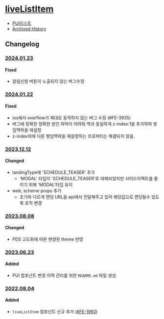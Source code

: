# [liveListItem](https://rxc.atlassian.net/browse/FE-1992)
  * [PUI리스트](../README.md)
  * [Archived History](https://www.notion.so/rxc/LiveListItem-686eb1138bda425ea0f8bc18f57d44bd?pvs=4)

## Changelog

### [2024.01.23](https://rxc.atlassian.net/browse/FE-4081)
#### Fixed
  * 알림신청 버튼이 노출되지 않는 버그수정
  
### [2024.01.22](https://rxc.atlassian.net/browse/FE-3935)
#### Fixed
  * ios에서 overflow가 제대로 동작하지 않는 버그 수정 (#FE-3935)
  * 버그에 정확한 정확한 원인 파악이 어려워 핵과 동일하게 z-index:1을 추가하여 쌓임맥락을 재설정
  * z-index외에 다른 쌓임맥락을 재설정하는 프로퍼티는 해결되지 않음.

### [2023.12.12](https://rxc.atlassian.net/browse/FE-3923)
#### Changed
  * landingType에 'SCHEDULE_TEASER' 추가
      * 'MODAL' 타입이 'SCHEDULE_TEASER'로 대체되었지만 사이드이펙트를 줄이기 위해 'MODAL'타입 유지
  * web, scheme props 추가
      * 초기와 다르게 랜딩 URL을 api에서 전달해주고 있어 해당값으로 랜딩될수 있도록 로직 변경

### [2023.08.08](https://rxc.atlassian.net/browse/FE-3490)
#### Changed
  * PDS 고도화에 따른 변경된 theme 반영

### [2023.06.23](https://rxc.atlassian.net/browse/FE-3326)
#### Added 
  * PUI 컴포넌트 변경 이력 관리를 위한 `README.md` 파일 생성

### [2022.08.04](https://github.com/rxcompany/fe-mobile/commit/6b4ba5ef64e841d7ffc62d1c4fb14c7d1184388f)
#### Added 
  * `liveListItem` 컴포넌트 신규 추가 ([#FE-1992](https://rxc.atlassian.net/browse/FE-1992))

